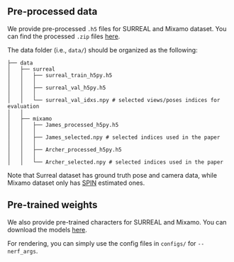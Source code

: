 ## Pre-processed data
We provide pre-processed `.h5` files for SURREAL and Mixamo dataset. You can find the processed `.zip` files [here](https://drive.google.com/drive/folders/1QXli-2BS3xyxK7CYweT1cP7xAgVjcKM9?usp=sharing). 

The data folder (i.e., `data/`) should be organized as the following:
```                                                                                      
├── data
│   ├── surreal
│   │   ├── surreal_train_h5py.h5
│   │   │
│   │   ├── surreal_val_h5py.h5 
│   │   │
│   │   └── surreal_val_idxs.npy # selected views/poses indices for evaluation 
│   │   
│   ├── mixamo 
│   │   ├── James_processed_h5py.h5
│   │   │
│   │   ├── James_selected.npy # selected indices used in the paper
│   │   │
│   │   ├── Archer_processed_h5py.h5
│   │   │
│   │   └── Archer_selected.npy # selected indices used in the paper
```
Note that Surreal dataset has ground truth pose and camera data, while Mixamo dataset only has [SPIN](https://github.com/nkolot/SPIN) estimated ones.

## Pre-trained weights
We also provide pre-trained characters for SURREAL and Mixamo. You can download the models [here]().

For rendering, you can simply use the config files in `configs/` for `--nerf_args`.